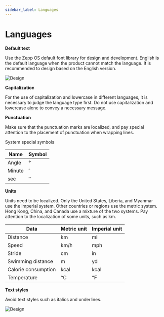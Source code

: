 ```yaml
---
sidebar_label: Languages
---
```


# Languages

**Default text**

Use the Zepp OS default font library for design and development. English is the default language when the product cannot match the language. It is recommended to design based on the English version.

![Design](/img/design/b35859212f9625c8211e12297b46a300.png)

**Capitalization**

For the use of capitalization and lowercase in different languages, it is necessary to judge the language type first. Do not use capitalization and lowercase alone to convey a necessary message.

**Punctuation**

Make sure that the punctuation marks are localized, and pay special attention to the placement of punctuation when wrapping lines.

System special symbols

| **Name** | **Symbol** |
| -------- | ---------- |
| Angle    | °          |
| Minute   | ′          |
| sec      | ″          |

**Units**

Units need to be localized. Only the United States, Liberia, and Myanmar use the imperial system. Other countries or regions use the metric system. Hong Kong, China, and Canada use a mixture of the two systems. Pay attention to the localization of some units, such as km.

| **Data**            | **Metric unit** | **Imperial unit** |
| ------------------- | ------------------------- | --------------------------- |
| Distance            | km                        | mi                          |
| Speed               | km/h                      | mph                         |
| Stride              | cm                        | in                          |
| Swimming distance   | m                         | yd                          |
| Calorie consumption | kcal                      | kcal                        |
| Temperature         | ℃                         | ℉                           |

**Text styles**

Avoid text styles such as italics and underlines.

![Design](/img/design/094f4479065390555dd2998fd9582ec8.png)
